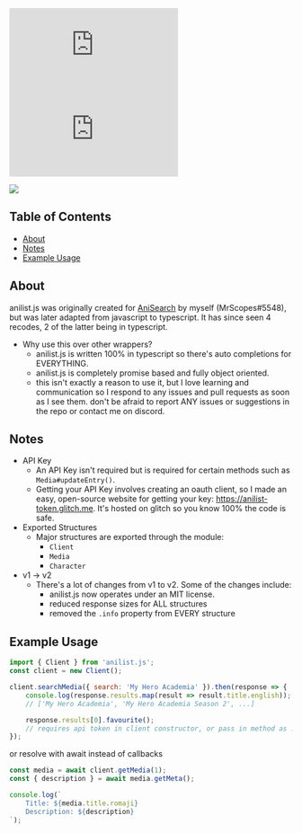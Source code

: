 ![Downloads](https://img.shields.io/npm/dt/anilist.js) ![Dependences](https://img.shields.io/david/MrScopes/anilist.js)

![](https://nodei.co/npm/anilist.js.png)

## Table of Contents
- [About](#about)
- [Notes](#notes)
- [Example Usage](#example-usage)

## About
anilist.js was originally created for [AniSearch](https://github.com/MrScopes/AniSearch) by myself (MrScopes#5548), but was later adapted from javascript to typescript. It has since seen 4 recodes, 2 of the latter being in typescript.
- Why use this over other wrappers?
    - anilist.js is written 100% in typescript so there's auto completions for EVERYTHING.
    - anilist.js is completely promise based and fully object oriented.
    - this isn't exactly a reason to use it, but I love learning and communication so I respond to any issues and pull requests as soon as I see them. don't be afraid to report ANY issues or suggestions in the repo or contact me on discord.

## Notes
- API Key
    - An API Key isn't required but is required for certain methods such as `Media#updateEntry()`.
    - Getting your API Key involves creating an oauth client, so I made an easy, open-source website for getting your key: https://anilist-token.glitch.me. It's hosted on glitch so you know 100% the code is safe.
- Exported Structures
    - Major structures are exported through the module:
        - `Client`
        - `Media`
        - `Character`
- v1 -> v2
    - There's a lot of changes from v1 to v2. Some of the changes include:
        - anilist.js now operates under an MIT license.
        - reduced response sizes for ALL structures
        - removed the `.info` property from EVERY structure


## Example Usage
```js
import { Client } from 'anilist.js';
const client = new Client();

client.searchMedia({ search: 'My Hero Academia' }).then(response => {
    console.log(response.results.map(result => result.title.english));
    // ['My Hero Academia', 'My Hero Academia Season 2', ...]

    response.results[0].favourite();
    // requires api token in client constructor, or pass in method as .favourite({ token: xxx })
});
```
or resolve with await instead of callbacks
```ts
const media = await client.getMedia(1);
const { description } = await media.getMeta();

console.log(`
    Title: ${media.title.romaji}
    Description: ${description}
`);
```